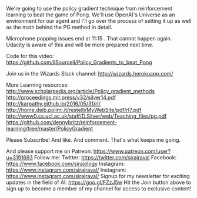 We're going to use the policy gradient technique from reinforcement learning to beat the game of Pong. We'll use OpenAI's Universe as an environment for our agent and I'll go over the process of setting it up as well as the math behind the PG method in detail.

Microphone popping issues end at 11:15 . That cannot happen again. Udacity is aware of this and will be more prepared next time.

Code for this video:
https://github.com/llSourcell/Policy_Gradients_to_beat_Pong

Join us in the Wizards Slack channel:
http://wizards.herokuapp.com/

More Learning resources:
http://www.scholarpedia.org/article/Policy_gradient_methods
http://proceedings.mlr.press/v32/silver14.pdf
http://karpathy.github.io/2016/05/31/rl/
http://home.deib.polimi.it/restelli/MyWebSite/pdf/rl7.pdf
http://www0.cs.ucl.ac.uk/staff/D.Silver/web/Teaching_files/pg.pdf
https://github.com/dennybritz/reinforcement-learning/tree/master/PolicyGradient

Please Subscribe! And like. And comment. That's what keeps me going. 

And please support me on Patreon:
https://www.patreon.com/user?u=3191693
Follow me:
Twitter: https://twitter.com/sirajraval
Facebook: https://www.facebook.com/sirajology Instagram: https://www.instagram.com/sirajraval/ Instagram: https://www.instagram.com/sirajraval/ 
Signup for my newsletter for exciting updates in the field of AI:
https://goo.gl/FZzJ5w
Hit the Join button above to sign up to become a member of my channel for access to exclusive content!